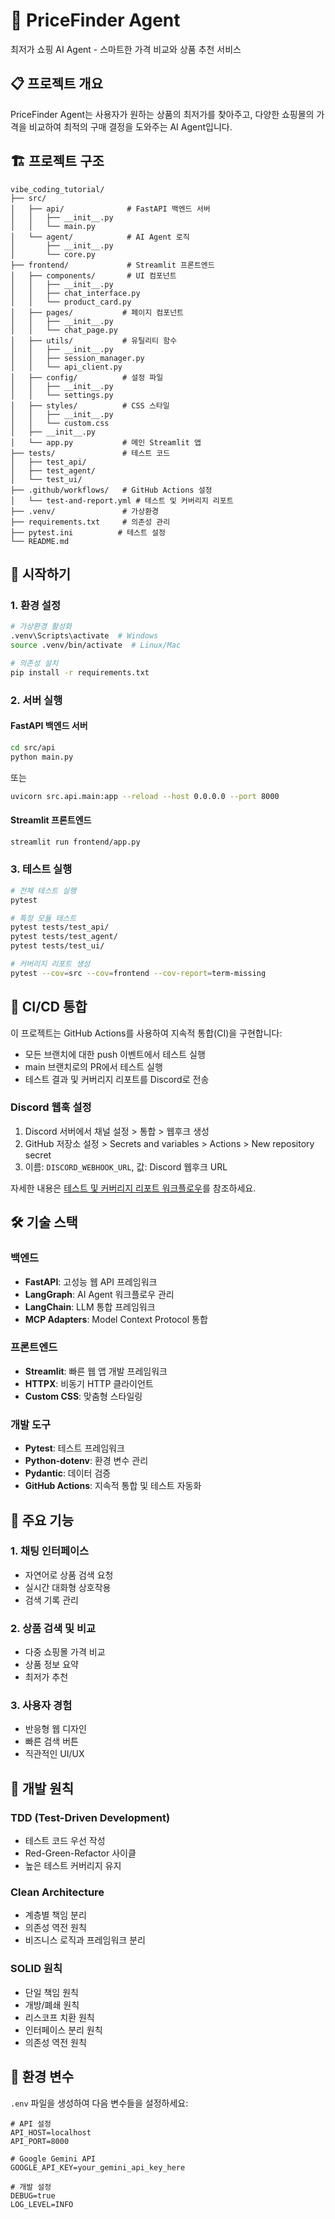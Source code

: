 # 🛒 PriceFinder Agent

최저가 쇼핑 AI Agent - 스마트한 가격 비교와 상품 추천 서비스

## 📋 프로젝트 개요

PriceFinder Agent는 사용자가 원하는 상품의 최저가를 찾아주고, 다양한 쇼핑몰의 가격을 비교하여 최적의 구매 결정을 도와주는 AI Agent입니다.

## 🏗️ 프로젝트 구조

```
vibe_coding_tutorial/
├── src/
│   ├── api/              # FastAPI 백엔드 서버
│   │   ├── __init__.py
│   │   └── main.py
│   └── agent/            # AI Agent 로직
│       ├── __init__.py
│       └── core.py
├── frontend/             # Streamlit 프론트엔드
│   ├── components/       # UI 컴포넌트
│   │   ├── __init__.py
│   │   ├── chat_interface.py
│   │   └── product_card.py
│   ├── pages/           # 페이지 컴포넌트
│   │   ├── __init__.py
│   │   └── chat_page.py
│   ├── utils/           # 유틸리티 함수
│   │   ├── __init__.py
│   │   ├── session_manager.py
│   │   └── api_client.py
│   ├── config/          # 설정 파일
│   │   ├── __init__.py
│   │   └── settings.py
│   ├── styles/          # CSS 스타일
│   │   ├── __init__.py
│   │   └── custom.css
│   ├── __init__.py
│   └── app.py           # 메인 Streamlit 앱
├── tests/               # 테스트 코드
│   ├── test_api/
│   ├── test_agent/
│   └── test_ui/
├── .github/workflows/   # GitHub Actions 설정
│   └── test-and-report.yml # 테스트 및 커버리지 리포트
├── .venv/               # 가상환경
├── requirements.txt     # 의존성 관리
├── pytest.ini          # 테스트 설정
└── README.md
```

## 🚀 시작하기

### 1. 환경 설정

```bash
# 가상환경 활성화
.venv\Scripts\activate  # Windows
source .venv/bin/activate  # Linux/Mac

# 의존성 설치
pip install -r requirements.txt
```

### 2. 서버 실행

#### FastAPI 백엔드 서버
```bash
cd src/api
python main.py
```
또는
```bash
uvicorn src.api.main:app --reload --host 0.0.0.0 --port 8000
```

#### Streamlit 프론트엔드
```bash
streamlit run frontend/app.py
```

### 3. 테스트 실행

```bash
# 전체 테스트 실행
pytest

# 특정 모듈 테스트
pytest tests/test_api/
pytest tests/test_agent/
pytest tests/test_ui/

# 커버리지 리포트 생성
pytest --cov=src --cov=frontend --cov-report=term-missing
```

## 🔄 CI/CD 통합

이 프로젝트는 GitHub Actions를 사용하여 지속적 통합(CI)을 구현합니다:

- 모든 브랜치에 대한 push 이벤트에서 테스트 실행
- main 브랜치로의 PR에서 테스트 실행
- 테스트 결과 및 커버리지 리포트를 Discord로 전송

### Discord 웹훅 설정

1. Discord 서버에서 채널 설정 > 통합 > 웹후크 생성
2. GitHub 저장소 설정 > Secrets and variables > Actions > New repository secret
3. 이름: `DISCORD_WEBHOOK_URL`, 값: Discord 웹후크 URL

자세한 내용은 [테스트 및 커버리지 리포트 워크플로우](.github/workflows/test-and-report.yml)를 참조하세요.

## 🛠️ 기술 스택

### 백엔드
- **FastAPI**: 고성능 웹 API 프레임워크
- **LangGraph**: AI Agent 워크플로우 관리
- **LangChain**: LLM 통합 프레임워크
- **MCP Adapters**: Model Context Protocol 통합

### 프론트엔드
- **Streamlit**: 빠른 웹 앱 개발 프레임워크
- **HTTPX**: 비동기 HTTP 클라이언트
- **Custom CSS**: 맞춤형 스타일링

### 개발 도구
- **Pytest**: 테스트 프레임워크
- **Python-dotenv**: 환경 변수 관리
- **Pydantic**: 데이터 검증
- **GitHub Actions**: 지속적 통합 및 테스트 자동화

## 📱 주요 기능

### 1. 채팅 인터페이스
- 자연어로 상품 검색 요청
- 실시간 대화형 상호작용
- 검색 기록 관리

### 2. 상품 검색 및 비교
- 다중 쇼핑몰 가격 비교
- 상품 정보 요약
- 최저가 추천

### 3. 사용자 경험
- 반응형 웹 디자인
- 빠른 검색 버튼
- 직관적인 UI/UX

## 🧪 개발 원칙

### TDD (Test-Driven Development)
- 테스트 코드 우선 작성
- Red-Green-Refactor 사이클
- 높은 테스트 커버리지 유지

### Clean Architecture
- 계층별 책임 분리
- 의존성 역전 원칙
- 비즈니스 로직과 프레임워크 분리

### SOLID 원칙
- 단일 책임 원칙
- 개방/폐쇄 원칙
- 리스코프 치환 원칙
- 인터페이스 분리 원칙
- 의존성 역전 원칙

## 🔧 환경 변수

`.env` 파일을 생성하여 다음 변수들을 설정하세요:

```env
# API 설정
API_HOST=localhost
API_PORT=8000

# Google Gemini API
GOOGLE_API_KEY=your_gemini_api_key_here

# 개발 설정
DEBUG=true
LOG_LEVEL=INFO
```